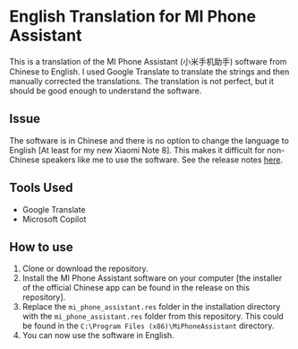 # English Translation for MI Phone Assistant
This is a translation of the MI Phone Assistant (小米手机助手) software from Chinese to English. I used Google Translate to translate the strings and then manually corrected the translations. The translation is not perfect, but it should be good enough to understand the software.

## Issue 
The software is in Chinese and there is no option to change the language to English [At least for my new Xiaomi Note 8]. This makes it difficult for non-Chinese speakers like me to use the software. See the release notes [here](https://new.c.mi.com/global/post/973181).

## Tools Used
- Google Translate
- Microsoft Copilot

## How to use
1. Clone or download the repository.
2. Install the MI Phone Assistant software on your computer [the installer of the official Chinese app can be found in the release on this repository].
3. Replace the `mi_phone_assistant.res` folder in the installation directory with the `mi_phone_assistant.res` folder from this repository. This could be found in the `C:\Program Files (x86)\MiPhoneAssistant` directory.
4. You can now use the software in English.
